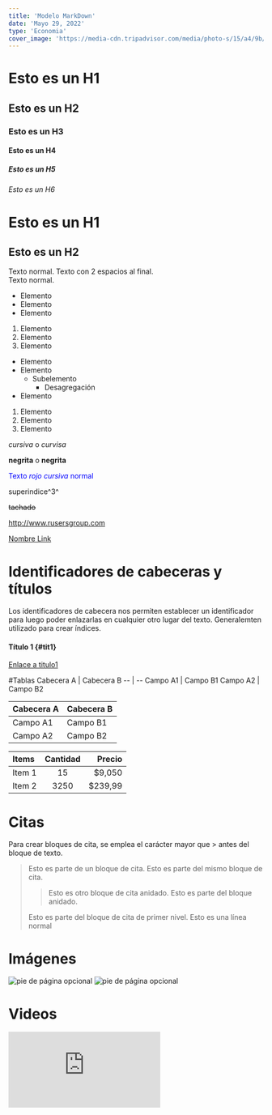 ```yaml
---
title: 'Modelo MarkDown'
date: 'Mayo 29, 2022'
type: 'Economia'
cover_image: 'https://media-cdn.tripadvisor.com/media/photo-s/15/a4/9b/77/legacy-hotel-at-img-academy.jpg'
---
```

# Esto es un H1
## Esto es un H2
### Esto es un H3
#### Esto es un H4
##### Esto es un H5
###### Esto es un H6

Esto es un H1
=============
Esto es un H2
-------------

Texto normal.
Texto con 2 espacios al final.  
Texto normal.

- Elemento
- Elemento
- Elemento

1. Elemento
2. Elemento
3. Elemento

* Elemento
* Elemento
    + Subelemento
        - Desagregación
* Elemento

1) Elemento
2) Elemento
3) Elemento

*cursiva* o _curvisa_

**negrita** o __negrita__

<span style="color:blue">Texto *rojo cursiva* normal</span>

superindice^3^ 

~~tachado~~


<http://www.rusersgroup.com>

[Nombre Link](www.rusersgroup.com)


# Identificadores de cabeceras y títulos
Los identificadores de cabecera nos permiten establecer un identificador para luego poder enlazarlas en cualquier otro lugar del texto. Generalemten utilizado para crear índices.

#### Título 1 {#tit1}
[Enlace a titulo1](#tit1)

#Tablas
Cabecera A | Cabecera B
-- | --
Campo A1 | Campo B1
Campo A2 | Campo B2



| Cabecera A | Cabecera B |
| ---------- | ---------- |
| Campo A1   | Campo B1   |
| Campo A2   | Campo B2   |


| Items    | Cantidad | Precio   |
| :------- | :------: | -------: |
| Item 1   | 15       | $9,050   |
| Item 2   | 3250     | $239,99  |



# Citas
Para crear bloques de cita, se emplea el carácter mayor que > antes del bloque de texto.

> Esto es parte de un bloque de cita.
> Esto es parte del mismo bloque de cita.
>
> > Esto es otro bloque de cita anidado.
> > Esto es parte del bloque anidado.
>
> Esto es parte del bloque de cita de primer nivel.
Esto es una línea normal

# Imágenes
![pie de página opcional](ruta/de/la/imagen.png)
![pie de página opcional](https://img.freepik.com/foto-gratis/disparo-gran-angular-solo-arbol-que-crece-cielo-nublado-puesta-sol-rodeada-cesped_181624-22807.jpg?w=2000)




# Videos
<div class="iframe"><iframe src="https://www.youtube-nocookie.com/embed/kwaEHDoqhIM" title="YouTube video player" frameborder="0" allow="accelerometer; autoplay; clipboard-write; encrypted-media; gyroscope; picture-in-picture" allowfullscreen></iframe>
</div>